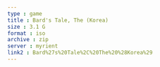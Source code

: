 ```yaml
---
type : game
title : Bard's Tale, The (Korea)
size : 3.1 G
format : iso
archive : zip
server : myrient
link2 : Bard%27s%20Tale%2C%20The%20%28Korea%29
---
```


